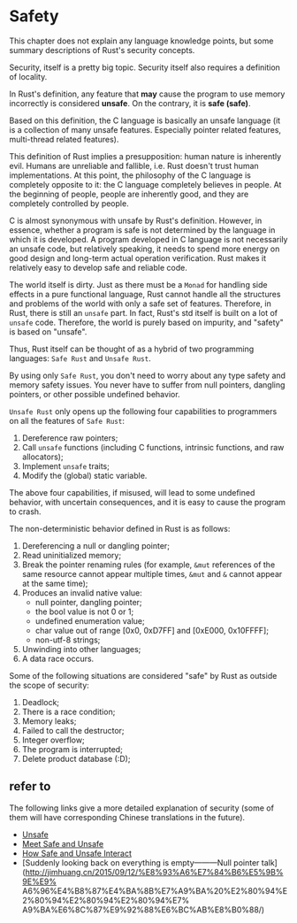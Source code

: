 # Safety

This chapter does not explain any language knowledge points, but some summary descriptions of Rust's security concepts.

Security, itself is a pretty big topic. Security itself also requires a definition of locality.

In Rust's definition, any feature that **may** cause the program to use memory incorrectly is considered **unsafe**. On the contrary, it is **safe (safe)**.

Based on this definition, the C language is basically an unsafe language (it is a collection of many unsafe features. Especially pointer related features, multi-thread related features).

This definition of Rust implies a presupposition: human nature is inherently evil. Humans are unreliable and fallible, i.e. Rust doesn't trust human implementations. At this point, the philosophy of the C language is completely opposite to it: the C language completely believes in people. At the beginning of people, people are inherently good, and they are completely controlled by people.

C is almost synonymous with unsafe by Rust's definition. However, in essence, whether a program is safe is not determined by the language in which it is developed. A program developed in C language is not necessarily an unsafe code, but relatively speaking, it needs to spend more energy on good design and long-term actual operation verification. Rust makes it relatively easy to develop safe and reliable code.

The world itself is dirty. Just as there must be a `Monad` for handling side effects in a pure functional language, Rust cannot handle all the structures and problems of the world with only a safe set of features. Therefore, in Rust, there is still an `unsafe` part. In fact, Rust's std itself is built on a lot of `unsafe` code. Therefore, the world is purely based on impurity, and "safety" is based on "unsafe".

Thus, Rust itself can be thought of as a hybrid of two programming languages: `Safe Rust` and `Unsafe Rust`.

By using only `Safe Rust`, you don't need to worry about any type safety and memory safety issues. You never have to suffer from null pointers, dangling pointers, or other possible undefined behavior.

`Unsafe Rust` only opens up the following four capabilities to programmers on all the features of `Safe Rust`:

1. Dereference raw pointers;
2. Call `unsafe` functions (including C functions, intrinsic functions, and raw allocators);
3. Implement `unsafe` traits;
4. Modify the (global) static variable.

The above four capabilities, if misused, will lead to some undefined behavior, with uncertain consequences, and it is easy to cause the program to crash.

The non-deterministic behavior defined in Rust is as follows:

1. Dereferencing a null or dangling pointer;
2. Read uninitialized memory;
3. Break the pointer renaming rules (for example, `&mut` references of the same resource cannot appear multiple times, `&mut` and `&` cannot appear at the same time);
4. Produces an invalid native value:
   - null pointer, dangling pointer;
   - the bool value is not 0 or 1;
   - undefined enumeration value;
   - char value out of range [0x0, 0xD7FF] and [0xE000, 0x10FFFF];
   - non-utf-8 strings;
5. Unwinding into other languages;
6. A data race occurs.

Some of the following situations are considered "safe" by Rust as outside the scope of security:

1. Deadlock;
2. There is a race condition;
3. Memory leaks;
4. Failed to call the destructor;
5. Integer overflow;
6. The program is interrupted;
7. Delete product database (:D);




## refer to

The following links give a more detailed explanation of security (some of them will have corresponding Chinese translations in the future).

- [Unsafe](http://doc.rust-lang.org/book/unsafe.html)
- [Meet Safe and Unsafe](http://doc.rust-lang.org/nightly/nomicon/meet-safe-and-unsafe.html)
- [How Safe and Unsafe Interact](http://doc.rust-lang.org/nightly/nomicon/safe-unsafe-meaning.html)
- [Suddenly looking back on everything is empty———Null pointer talk](http://jimhuang.cn/2015/09/12/%E8%93%A6%E7%84%B6%E5%9B%9E%E9% A6%96%E4%B8%87%E4%BA%8B%E7%A9%BA%20%E2%80%94%E2%80%94%E2%80%94%E2%80%94%E7% A9%BA%E6%8C%87%E9%92%88%E6%BC%AB%E8%B0%88/)